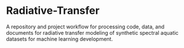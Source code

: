 # Radiative-Transfer
A repository and project workflow for processing code, data, and documents for radiative transfer modeling of synthetic spectral aquatic datasets for machine learning development.  
